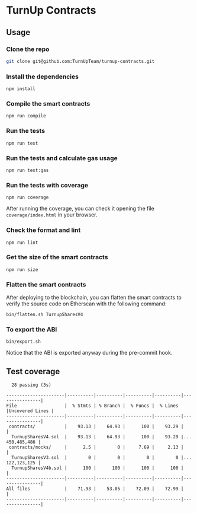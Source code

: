 # TurnUp Contracts

## Usage

### Clone the repo

```bash
git clone git@github.com:TurnUpTeam/turnup-contracts.git
```

### Install the dependencies

```
npm install
```

### Compile the smart contracts

```
npm run compile
```

### Run the tests

```
npm run test
```

### Run the tests and calculate gas usage

```
npm run test:gas
```

### Run the tests with coverage

```
npm run coverage
```

After running the coverage, you can check it opening the file `coverage/index.html` in your browser.

### Check the format and lint

```
npm run lint
```

### Get the size of the smart contracts

```
npm run size
```

### Flatten the smart contracts

After deploying to the blockchain, you can flatten the smart contracts to verify the source code on Etherscan with the following command:

```
bin/flatten.sh TurnupSharesV4
```

### To export the ABI

```
bin/export.sh
```

Notice that the ABI is exported anyway during the pre-commit hook.

## Test coverage

```
  28 passing (3s)

----------------------|----------|----------|----------|----------|----------------|
File                  |  % Stmts | % Branch |  % Funcs |  % Lines |Uncovered Lines |
----------------------|----------|----------|----------|----------|----------------|
 contracts/           |    93.13 |    64.93 |      100 |    93.29 |                |
  TurnupSharesV4.sol  |    93.13 |    64.93 |      100 |    93.29 |... 450,485,486 |
 contracts/mocks/     |      2.5 |        0 |     7.69 |     2.13 |                |
  TurnupSharesV3.sol  |        0 |        0 |        0 |        0 |... 122,123,125 |
  TurnupSharesV4b.sol |      100 |      100 |      100 |      100 |                |
----------------------|----------|----------|----------|----------|----------------|
All files             |    71.93 |    53.05 |    72.09 |    72.99 |                |
----------------------|----------|----------|----------|----------|----------------|
```
